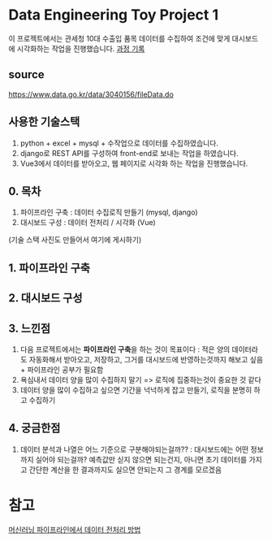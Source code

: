 # Data Engineering Toy Project 1

이 프로젝트에서는 관세청 10대 수출입 품목 데이터를 수집하여 조건에 맞게 대시보드에 시각화하는 작업을 진행했습니다. [과정 기록](./Report)

## source

https://www.data.go.kr/data/3040156/fileData.do

## 사용한 기술스택

1. python + excel + mysql + 수작업으로 데이터를 수집하였습니다.
2. django로 REST API를 구성하여 front-end로 보내는 작업을 하였습니다. 
3. Vue3에서 데이터를 받아오고, 웹 페이지로 시각화 하는 작업을 진행했습니다. 

## 0. 목차

1) 파이프라인 구축 : 데이터 수집로직 만들기 (mysql, django)
2) 대시보드 구성 : 데이터 전처리 / 시각화 (Vue)

(기술 스택 사진도 만들어서 여기에 게시하기)

## 1. 파이프라인 구축

## 2. 대시보드 구성 

## 3. 느낀점

1. 다음 프로젝트에서는 **파이프라인 구축**을 하는 것이 목표이다 : 적은 양의 데이터라도 자동화해서 받아오고, 저장하고, 그거를 대시보드에 반영하는것까지 해보고 싶음 + 파이프라인 공부가 필요함
2. 욕심내서 데이터 양을 많이 수집하지 말기 => 로직에 집중하는것이 중요한 것 같다
3. 데이터 양을 많이 수집하고 싶으면 기간을 넉넉하게 잡고 만들기, 로직을 분명히 하고 수집하기

## 4. 궁금한점

1. 데이터 분석과 나열은 어느 기준으로 구분해야되는걸까?? : 대시보드에는 어떤 정보까지 실어야 되는걸까? 예측값만 싣지 않으면 되는건지, 아니면 초기 데이터를 가지고 간단한 계산을 한 결과까지도 실으면 안되는지 그 경계를 모르겠음

# 참고

[머신러닝 파이프라인에서 데이터 전처리 방법](https://bcho.tistory.com/1380)